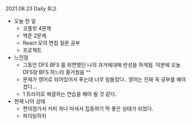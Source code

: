 2021.08.23 Daily 회고

- 오늘 한 일
  - 코플릿 4문제
  - 백준 2문제
  - React 모의 면접 질문 공부
  - 프로젝트
- 느낀점
  - 그동안 DFS BFS 를 외면했던 나의 과거에대해 반성을 하게됨. 덕분에 오늘 DFS랑 BFS 하느라 즐거웠음 ^^
  - 문제가 영어로 되어있어서 푸는데 너무 힘들었다.. 영어는 진짜 꼭 공부를 해야겠다...
  - 1 트라이로 해결하는 연습을 해야 될 것 같다.
- 현재 나의 상태
  - 편의점가서 커피 하나 마셔서 집중하기 딱 좋은 상태가 되었다.
  - 파이팅하자

